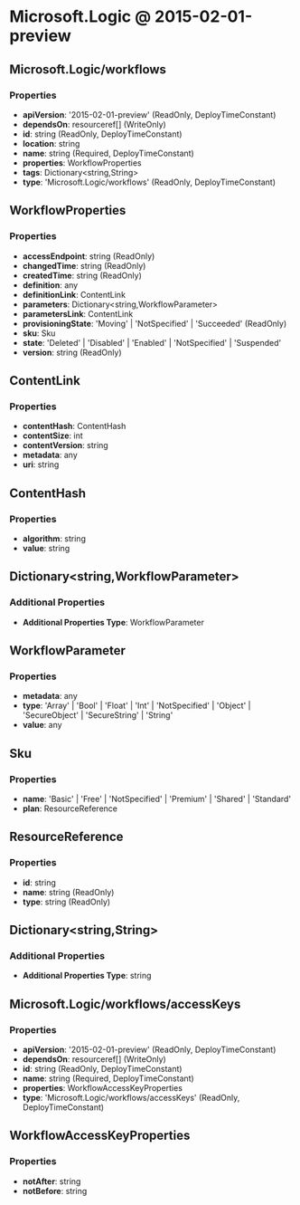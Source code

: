 # Microsoft.Logic @ 2015-02-01-preview

## Microsoft.Logic/workflows
### Properties
* **apiVersion**: '2015-02-01-preview' (ReadOnly, DeployTimeConstant)
* **dependsOn**: resourceref[] (WriteOnly)
* **id**: string (ReadOnly, DeployTimeConstant)
* **location**: string
* **name**: string (Required, DeployTimeConstant)
* **properties**: WorkflowProperties
* **tags**: Dictionary<string,String>
* **type**: 'Microsoft.Logic/workflows' (ReadOnly, DeployTimeConstant)

## WorkflowProperties
### Properties
* **accessEndpoint**: string (ReadOnly)
* **changedTime**: string (ReadOnly)
* **createdTime**: string (ReadOnly)
* **definition**: any
* **definitionLink**: ContentLink
* **parameters**: Dictionary<string,WorkflowParameter>
* **parametersLink**: ContentLink
* **provisioningState**: 'Moving' | 'NotSpecified' | 'Succeeded' (ReadOnly)
* **sku**: Sku
* **state**: 'Deleted' | 'Disabled' | 'Enabled' | 'NotSpecified' | 'Suspended'
* **version**: string (ReadOnly)

## ContentLink
### Properties
* **contentHash**: ContentHash
* **contentSize**: int
* **contentVersion**: string
* **metadata**: any
* **uri**: string

## ContentHash
### Properties
* **algorithm**: string
* **value**: string

## Dictionary<string,WorkflowParameter>
### Additional Properties
* **Additional Properties Type**: WorkflowParameter

## WorkflowParameter
### Properties
* **metadata**: any
* **type**: 'Array' | 'Bool' | 'Float' | 'Int' | 'NotSpecified' | 'Object' | 'SecureObject' | 'SecureString' | 'String'
* **value**: any

## Sku
### Properties
* **name**: 'Basic' | 'Free' | 'NotSpecified' | 'Premium' | 'Shared' | 'Standard'
* **plan**: ResourceReference

## ResourceReference
### Properties
* **id**: string
* **name**: string (ReadOnly)
* **type**: string (ReadOnly)

## Dictionary<string,String>
### Additional Properties
* **Additional Properties Type**: string

## Microsoft.Logic/workflows/accessKeys
### Properties
* **apiVersion**: '2015-02-01-preview' (ReadOnly, DeployTimeConstant)
* **dependsOn**: resourceref[] (WriteOnly)
* **id**: string (ReadOnly, DeployTimeConstant)
* **name**: string (Required, DeployTimeConstant)
* **properties**: WorkflowAccessKeyProperties
* **type**: 'Microsoft.Logic/workflows/accessKeys' (ReadOnly, DeployTimeConstant)

## WorkflowAccessKeyProperties
### Properties
* **notAfter**: string
* **notBefore**: string

